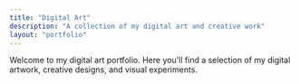 ```yaml
---
title: "Digital Art"
description: "A collection of my digital art and creative work"
layout: "portfolio"
---
```


Welcome to my digital art portfolio. Here you'll find a selection of my digital artwork, creative designs, and visual experiments. 